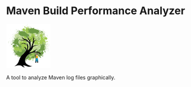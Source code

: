 # Maven Build Performance Analyzer

<img alt="Logo" src=./public/logo.png height="120px" />

A tool to analyze Maven log files graphically.

